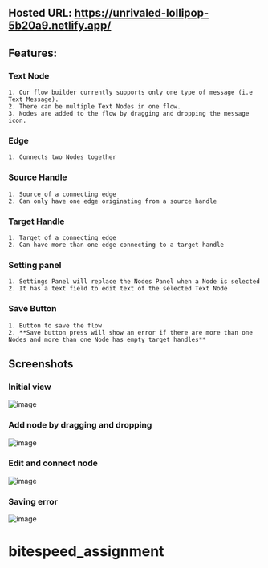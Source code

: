 ## Hosted URL: https://unrivaled-lollipop-5b20a9.netlify.app/

## Features:

###  **Text Node** 
    1. Our flow builder currently supports only one type of message (i.e Text Message).
    2. There can be multiple Text Nodes in one flow.
    3. Nodes are added to the flow by dragging and dropping the message icon.

###  **Edge**
    1. Connects two Nodes together

###  **Source Handle**
    1. Source of a connecting edge 
    2. Can only have one edge originating from a source handle

### **Target Handle** 
    1. Target of a connecting edge
    2. Can have more than one edge connecting to a target handle

### **Setting panel** 
    1. Settings Panel will replace the Nodes Panel when a Node is selected
    2. It has a text field to edit text of the selected Text Node

###  **Save Button**
    1. Button to save the flow 
    2. **Save button press will show an error if there are more than one Nodes and more than one Node has empty target handles**


  ## Screenshots
  ### Initial view
  
  ![image](https://github.com/utkarshgupta04092003/bitespeed_reactflow/assets/63789702/3a8737bd-b1a5-4d51-9f9d-18cadb60a92d)

### Add node by dragging and dropping
![image](https://github.com/utkarshgupta04092003/bitespeed_reactflow/assets/63789702/779e9340-eb03-4514-89f8-58adc596fc52)

### Edit and connect node
![image](https://github.com/utkarshgupta04092003/bitespeed_reactflow/assets/63789702/8772c0e1-5e96-4510-b34f-9d30037e8888)


### Saving error
![image](https://github.com/utkarshgupta04092003/bitespeed_reactflow/assets/63789702/6a8b8a27-a96d-4902-b038-e265971a7251)
# bitespeed_assignment
